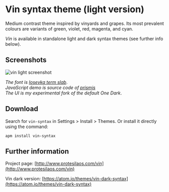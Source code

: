 # Vin syntax theme (light version)

Medium contrast theme inspired by vinyards and grapes. Its most prevalent colours are variants of green, violet, red, magenta, and cyan.

*Vin* is available in standalone light and dark syntax themes (see further info below).

## Screenshots

![vin light screenshot](https://raw.githubusercontent.com/protesilaos/prot16/master/vin/img/vin_light_sample.png)

*The font is [Iosevka term slab](https://github.com/be5invis/Iosevka)*.  
*JavaScript demo is source code of [prismjs](http://prismjs.com/)*  
*The UI is my experimental fork of the default One Dark*.

## Download

Search for `vin-syntax` in Settings > Install > Themes. Or install it directly using the command:

```shell
apm install vin-syntax
```

## Further information

Project page: [http://www.protesilaos.com/vin](http://www.protesilaos.com/vin)

Vin dark version: [https://atom.io/themes/vin-dark-syntax](https://atom.io/themes/vin-dark-syntax)
